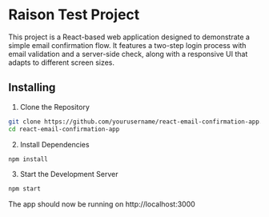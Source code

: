 # Raison Test Project

This project is a React-based web application designed to demonstrate a simple email confirmation flow. It features a two-step login process with email validation and a server-side check, along with a responsive UI that adapts to different screen sizes.

## Installing

1. Clone the Repository

```sh
git clone https://github.com/yourusername/react-email-confirmation-app.git
cd react-email-confirmation-app
```

2. Install Dependencies

```sh
npm install
```

3. Start the Development Server

```sh
npm start
```

The app should now be running on http://localhost:3000
